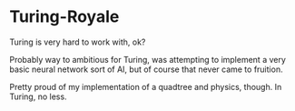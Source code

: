 # Turing-Royale
 
Turing is very hard to work with, ok?

Probably way to ambitious for Turing, was attempting to implement a very basic neural network sort of AI, but of course that never came to fruition.

Pretty proud of my implementation of a quadtree and physics, though. In Turing, no less.
